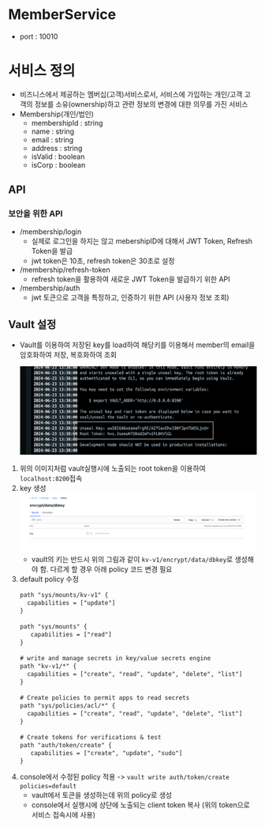 # MemberService

- port : 10010


# 서비스 정의
- 비즈니스에서 제공하는 멤버십(고객)서비스로서, 서비스에 가입하는 개인/고객 고객의 정보를 소유(ownership)하고 관련 정보의 변경에 대한 의무를 가진 서비스
- Membership(개인/법인)
  - membershipId : string
  - name : string
  - email : string
  - address : string
  - isValid : boolean
  - isCorp : boolean


## API
### 보안을 위한 API
- /membership/login 
  - 실제로 로그인을 하지는 않고 mebershipID에 대해서 JWT Token, Refresh Token을 발급
  - jwt token은 10초, refresh token은 30초로 설정
- /membership/refresh-token
  - refresh token을 활용하여 새로운 JWT Token을 발급하기 위한 API
- /membership/auth
  - jwt 토큰으로 고객을 특정하고, 인증하기 위한 API (사용자 정보 조회)


## Vault 설정
- Vault를 이용하여 저장된 key를 load하여 해당키를 이용해서 member의 email을 암호화하여 저장, 복호화하여 조회

    ![img.png](md-resource/img01.png)
1. 위의 이미지처럼 vault실행시에 노출되는 root token을 이용하여 `localhost:8200`접속
2. key 생성
    ![img_1.png](md-resource/img02.png)  
    - vault의 키는 반드시 위의 그림과 같이 `kv-v1/encrypt/data/dbkey`로 생성해야 함. 다르게 할 경우 아래 policy 코드 변경 필요   
3. default policy 수정
      ```
      path "sys/mounts/kv-v1" {
        capabilities = ["update"] 
      }
      
      path "sys/mounts" {
         capabilities = ["read"] 
      }
      
      # write and manage secrets in key/value secrets engine
      path "kv-v1/*" {
        capabilities = ["create", "read", "update", "delete", "list"]
      }
      
      # Create policies to permit apps to read secrets
      path "sys/policies/acl/*" {
        capabilities = ["create", "read", "update", "delete", "list"]
      }
      
      # Create tokens for verifications & test
      path "auth/token/create" {
         capabilities = ["create", "update", "sudo"]
      }
      ```
4. console에서 수정된 policy 적용 -> `vault write auth/token/create policies=default`
   - vault에서 토큰을 생성하는데 위의 policy로 생성
   - console에서 실행시에 상단에 노출되는 client token 복사 (위의 token으로 서비스 접속시에 사용)  